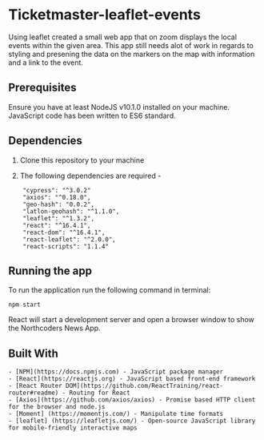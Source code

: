 # Ticketmaster-leaflet-events
Using leaflet created a small web app that on zoom displays the local events within the given area. This app still needs alot of work in regards to styling and presening the data on the markers on the map with information and a link to the event.


## Prerequisites

Ensure you have at least NodeJS v10.1.0 installed on your machine. JavaScript code has been written to ES6 standard.


## Dependencies

1.  Clone this repository to your machine

2. The following dependencies are required -
```
    "cypress": "^3.0.2"
    "axios": "^0.18.0",
    "geo-hash": "0.0.2",
    "latlon-geohash": "^1.1.0",
    "leaflet": "^1.3.2",
    "react": "^16.4.1",
    "react-dom": "^16.4.1",
    "react-leaflet": "^2.0.0",
    "react-scripts": "1.1.4"
```

## Running the app

To run the application run the following command in terminal:

```
npm start
```

React will start a development server and open a browser window to show the Northcoders News App.

## Built With

```
- [NPM](https://docs.npmjs.com) - JavaScript package manager
- [React](https://reactjs.org) - JavaScript based front-end framework
- [React Router DOM](https://github.com/ReactTraining/react-router#readme) - Routing for React
- [Axios](https://github.com/axios/axios) - Promise based HTTP client for the browser and node.js
- [Moment] (https://momentjs.com/) - Manipulate time formats  
- [leaflet] (https://leafletjs.com/) - Open-source JavaScript library for mobile-friendly interactive maps
```
